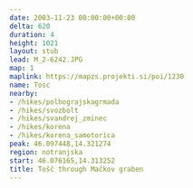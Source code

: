 ```yaml
---
date: 2003-11-23 00:00:00+00:00
delta: 620
duration: 4
height: 1021
layout: stub
lead: M_2-6242.JPG
map: 1
maplink: https://mapzs.projekti.si/poi/1230
name: Tosc
nearby:
- /hikes/polhograjskagrmada
- /hikes/svozbolt
- /hikes/svandrej_zminec
- /hikes/korena
- /hikes/korena_samotorica
peak: 46.097448,14.321274
region: notranjska
start: 46.076165,14.313252
title: Tošč through Mačkov graben
---
```


